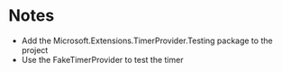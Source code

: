 # Notes

* Add the Microsoft.Extensions.TimerProvider.Testing package to the project
* Use the FakeTimerProvider to test the timer